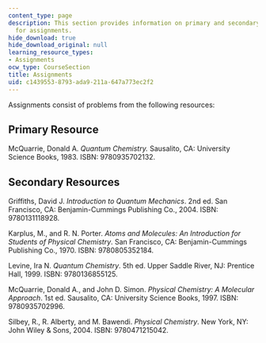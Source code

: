 ```yaml
---
content_type: page
description: This section provides information on primary and secondary resources
  for assignments.
hide_download: true
hide_download_original: null
learning_resource_types:
- Assignments
ocw_type: CourseSection
title: Assignments
uid: c1439553-8793-ada9-211a-647a773ec2f2
---
```


Assignments consist of problems from the following resources:

Primary Resource
----------------

McQuarrie, Donald A. _Quantum Chemistry._ Sausalito, CA: University Science Books, 1983. ISBN: 9780935702132.

Secondary Resources
-------------------

Griffiths, David J. _Introduction to Quantum Mechanics_. 2nd ed. San Francisco, CA: Benjamin-Cummings Publishing Co., 2004. ISBN: 9780131118928.

Karplus, M., and R. N. Porter. _Atoms and Molecules: An Introduction for Students of Physical Chemistry_. San Francisco, CA: Benjamin-Cummings Publishing Co., 1970. ISBN: 9780805352184.

Levine, Ira N. _Quantum Chemistry_. 5th ed. Upper Saddle River, NJ: Prentice Hall, 1999. ISBN: 9780136855125.

McQuarrie, Donald A., and John D. Simon. _Physical Chemistry: A Molecular Approach_. 1st ed. Sausalito, CA: University Science Books, 1997. ISBN: 9780935702996.

Silbey, R., R. Alberty, and M. Bawendi. _Physical Chemistry_. New York, NY: John Wiley & Sons, 2004. ISBN: 9780471215042.